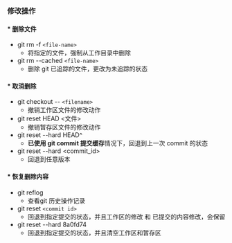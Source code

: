 ### 修改操作

#### * 删除文件

* git rm -f `<file-name>`
  * 将指定的文件，强制从工作目录中删除
* git rm --cached `<file-name>`
  * 删除 git 已追踪的文件，更改为未追踪的状态

#### * 取消删除

* git checkout -- `<filename>`
  * 撤销工作区文件的修改动作
* git reset HEAD <文件>
  * 撤销暂存区文件的修改动作
* git reset --hard HEAD^
  * **已使用 git commit 提交缓存**情况下，回退到上一次 commit 的状态
* git reset --hard <commit_id>
  * 回退到任意版本

#### * 恢复删除内容

* git reflog
  * 查看git 历史操作记录
* git reset `<commit id>`
  * 回退到指定提交的状态，并且工作区的修改 和 已提交的内容修改，会保留
* git reset --hard 8a0fd74
  * 回退到指定提交的状态，并且清空工作区和暂存区
